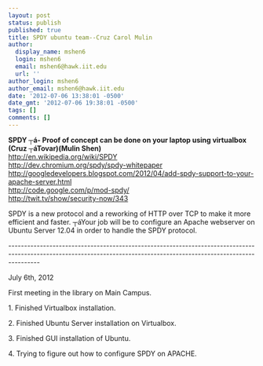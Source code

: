 ```yaml
---
layout: post
status: publish
published: true
title: SPDY ubuntu team--Cruz Carol Mulin
author:
  display_name: mshen6
  login: mshen6
  email: mshen6@hawk.iit.edu
  url: ''
author_login: mshen6
author_email: mshen6@hawk.iit.edu
date: '2012-07-06 13:38:01 -0500'
date_gmt: '2012-07-06 19:38:01 -0500'
tags: []
comments: []
---
```

<p><strong>SPDY ┬&aacute;- Proof of concept can be done on your laptop using virtualbox (Cruz ┬&aacute;Tovar)(Mulin Shen) </strong><br />
<a href="http://en.wikipedia.org/wiki/SPDY">http://en.wikipedia.org/wiki/SPDY</a><br />
<a href="http://dev.chromium.org/spdy/spdy-whitepaper">http://dev.chromium.org/spdy/spdy-whitepaper</a><br />
<a href="http://googledevelopers.blogspot.com/2012/04/add-spdy-support-to-your-apache-server.html">http://googledevelopers.blogspot.com/2012/04/add-spdy-support-to-your-apache-server.html</a><br />
<a href="http://code.google.com/p/mod-spdy/">http://code.google.com/p/mod-spdy/</a><br />
<a href="http://twit.tv/show/security-now/343">http://twit.tv/show/security-now/343</a></p>
<p>SPDY is a new protocol and a reworking of HTTP over TCP to make it more efficient and faster. ┬&aacute;Your job will be to configure an Apache webserver on Ubuntu Server 12.04 in order to handle the SPDY protocol.</p>
<p>----------------------------------------------------------------------------------------------------------------------------------------------------------------------</p>
<p>July 6th, 2012</p>
<p>First meeting in the library on Main Campus.</p>
<p>1. Finished Virtualbox installation.</p>
<p>2. Finished Ubuntu Server installation on Virtualbox.</p>
<p>3. Finished GUI installation of Ubuntu.</p>
<p>4. Trying to figure out how to configure SPDY on APACHE.</p>
